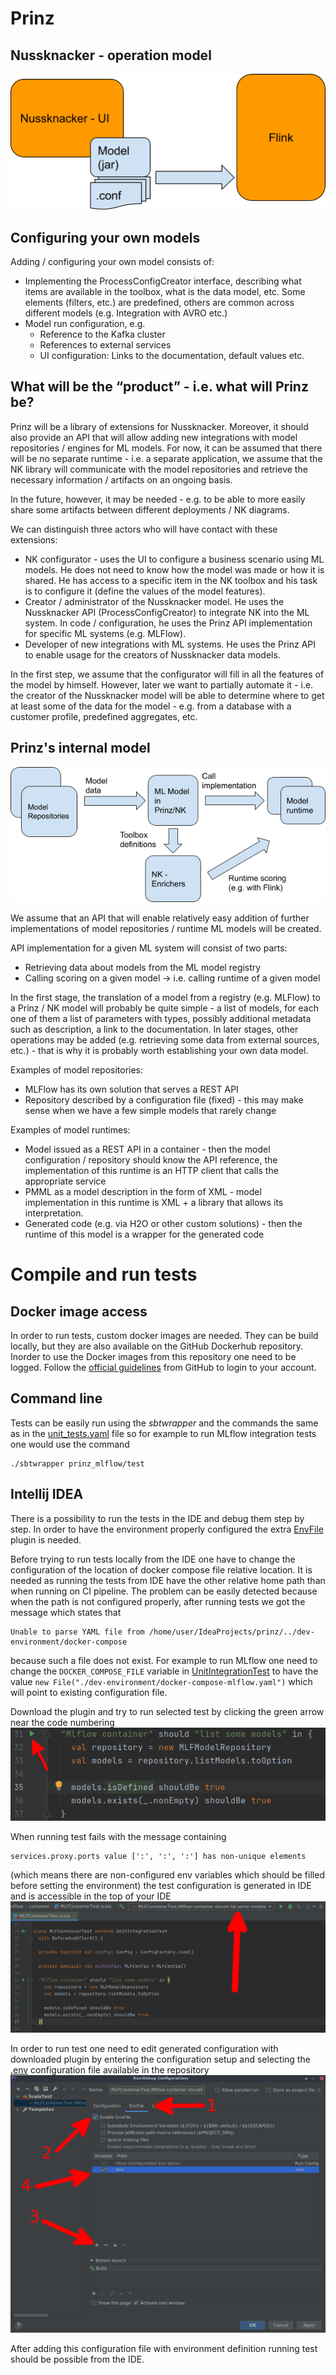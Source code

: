 # Prinz

## Nussknacker - operation model

![nussknacker_operation_model](./docs/imgs/nussknacker_operation_model.png)

## Configuring your own models

Adding / configuring your own model consists of:
* Implementing the ProcessConfigCreator interface, describing what items are available in the toolbox, what is the data model,
etc. Some elements (filters, etc.) are predefined, others are common across different models (e.g. Integration with AVRO etc.)
* Model run configuration, e.g.
    * Reference to the Kafka cluster
    * References to external services
    * UI configuration: Links to the documentation, default values etc.

## What will be the “product” - i.e. what will Prinz be?

Prinz will be a library of extensions for Nussknacker. Moreover, it should also provide an API that will allow adding new
integrations with model repositories / engines for ML models.
For now, it can be assumed that there will be no separate runtime - i.e. a separate application, we assume that the NK
 library will communicate with the model repositories and retrieve the necessary information / artifacts on an ongoing basis.

In the future, however, it may be needed - e.g. to be able to more easily share some artifacts between different deployments /
NK diagrams.

We can distinguish three actors who will have contact with these extensions:
* NK configurator - uses the UI to configure a business scenario using ML models. He does not need to know how the model
was made or how it is shared. He has access to a specific item in the NK toolbox and his task is to configure it (define
the values of the model features).
* Creator / administrator of the Nussknacker model. He uses the Nussknacker API (ProcessConfigCreator) to integrate NK into
 the ML system. In code / configuration, he uses the Prinz API implementation for specific ML systems (e.g. MLFlow).
* Developer of new integrations with ML systems. He uses the Prinz API to enable usage for the creators of Nussknacker data
models.

In the first step, we assume that the configurator will fill in all the features of the model by himself. However, later
we want to partially automate it - i.e. the creator of the Nussknacker model will be able to determine where to get at least
some of the data for the model - e.g. from a database with a customer profile, predefined aggregates, etc.

## Prinz's internal model

![prinz_internal_model](./docs/imgs/prinz_internal_model.png)

We assume that an API that will enable relatively easy addition of further implementations of model repositories / runtime
ML models will be created.

API implementation for a given ML system will consist of two parts:
* Retrieving data about models from the ML model registry
* Calling scoring on a given model -> i.e. calling runtime of a given model

In the first stage, the translation of a model from a registry (e.g. MLFlow) to a Prinz / NK model will probably be quite
simple - a list of models, for each one of them a list of parameters with types, possibly additional metadata such as description,
a link to the documentation. In later stages, other operations may be added (e.g. retrieving some data from external sources,
etc.) - that is why it is probably worth establishing your own data model.

Examples of model repositories:
* MLFlow has its own solution that serves a REST API
* Repository described by a configuration file (fixed) - this may make sense when we have a few simple models that rarely change

Examples of model runtimes:
* Model issued as a REST API in a container - then the model configuration / repository should know the API reference, the implementation of this runtime is an HTTP client that calls the appropriate service
* PMML as a model description in the form of XML - model implementation in this runtime is XML + a library that allows its interpretation.
* Generated code (e.g. via H2O or other custom solutions) - then the runtime of this model is a wrapper for the generated code

# Compile and run tests

## Docker image access 

In order to run tests, custom docker images are needed. They can be build locally, but they are also available on the
GitHub Dockerhub repository. Inorder to use the Docker images from this repository one need to be logged. Follow the
[official guidelines](https://docs.github.com/en/packages/guides/configuring-docker-for-use-with-github-packages#authenticating-to-github-packages) from GitHub to login to your account.

## Command line

Tests can be easily run using the _sbtwrapper_ and the commands the same as in the [unit_tests.yaml](./.github/workflows/unit_tests.yaml)
file so for example to run MLflow integration tests one would use the command
```shell
./sbtwrapper prinz_mlflow/test
```

## Intellij IDEA

There is a possibility to run the tests in the IDE and debug them step by step. In order to have the environment properly
configured the extra [EnvFile](https://plugins.jetbrains.com/plugin/7861-envfile) plugin is needed.

Before trying to run tests locally from the IDE one have to change the configuration of the location of 
docker compose file relative location. It is needed as running the tests from IDE have the other relative
home path than when running on CI pipeline. The problem can be easily detected because when the path is
not configured properly, after running tests we got the message which states that
```
Unable to parse YAML file from /home/user/IdeaProjects/prinz/../dev-environment/docker-compose
```
because such a file does not exist.
For example to run MLflow one need to change the `DOCKER_COMPOSE_FILE` variable in [UnitIntegrationTest](./prinz_mlflow/src/test/scala/pl/touk/nussknacker/prinz/UnitIntegrationTest.scala)
to have the value `new File("./dev-environment/docker-compose-mlflow.yaml")` which will point to existing configuration file.

Download the plugin and try to run selected test by clicking the green arrow near the code numbering
![Run unit integration test](./docs/imgs/unit_integration_test.png)

When running test fails with the message containing
```shell
services.proxy.ports value [':', ':', ':'] has non-unique elements
```
(which means there are non-configured env variables which should be filled before setting the environment)
the test configuration is generated in IDE and is accessible in the top of your IDE
![Test configuration](./docs/imgs/test_run_configuration.png)

In order to run test one need to edit generated configuration with downloaded
plugin by entering the configuration setup and selecting the [.env](./.env) configuration
file available in the repository
![Add env file to configuration](./docs/imgs/env_file_configuration.png)

After adding this configuration file with environment definition running test should be possible from the IDE.
